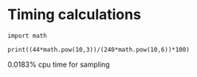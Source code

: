 # Timing calculations

```{python}
import math

print((44*math.pow(10,3))/(240*math.pow(10,6))*100)
```
0.0183% cpu time for sampling

